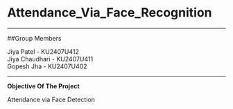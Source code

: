 # Attendance_Via_Face_Recognition
---
##Group Members

Jiya Patel - KU2407U412
<br/>Jiya Chaudhari - KU2407U411
<br/>Gopesh Jha - KU2407U402

---

**Objective Of The Project**

Attendance via Face Detection


